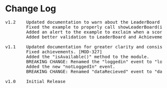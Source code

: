 # Change Log
<pre>
v1.2	Updated documentation to warn about the LeaderBoard only displaying with 2 or more reported scores. [MOD-366]
		Fixed the example to properly call showLeaderBoard(identifier). It was missing the identifier. [MOD-366]
		Added an alert to the example to exclaim when a score has finished reporting.
		Added better validation to LeaderBoard and Achievements. [MOD-366]

v1.1	Updated documentation for greater clarity and consistency with other Titanium modules.
		Fixed achievements. [MOD-327]
		Added the "isAvailable()" method to the module.
		BREAKING CHANGE: Renamed the "loggedin" event to "loggedIn" (with an upper case I) for platform consistency.
		Added the new "notLoggedIn" event.
		BREAKING CHANGE: Renamed "dataRecieved" event to "dataReceived" (spelling fix).
		
v1.0    Initial Release
